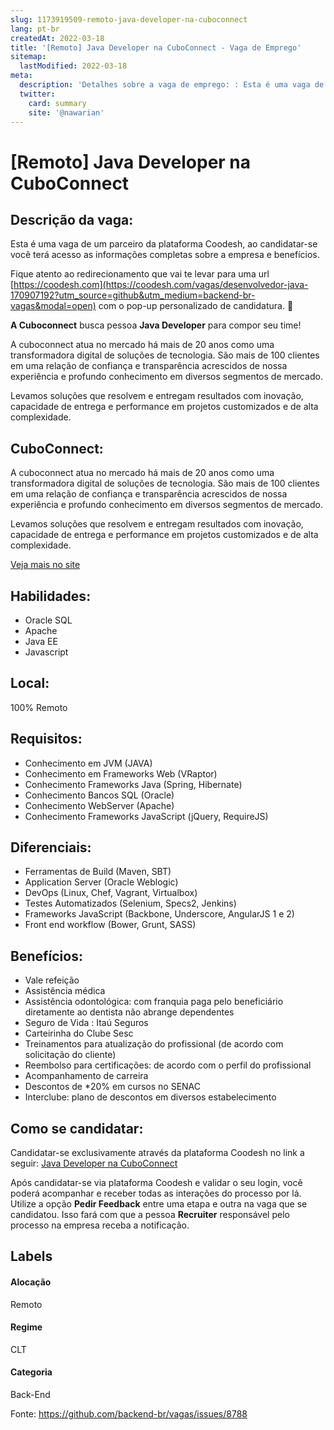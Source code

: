```yaml
---
slug: 1173919509-remoto-java-developer-na-cuboconnect
lang: pt-br
createdAt: 2022-03-18
title: '[Remoto] Java Developer na CuboConnect - Vaga de Emprego'
sitemap:
  lastModified: 2022-03-18
meta:
  description: 'Detalhes sobre a vaga de emprego: : Esta é uma vaga de um parceiro da plataforma Coodesh, ao candidatar-se você terá acesso as informações completas sobre a empresa e benefícios.  Fique atento ao redirecionamento que vai te levar para uma url [https://coodesh.com](https://coodesh.com/vagas/desenvolvedor-java-170907192?utm_source=github&utm_medium=backend-br-vagas&modal=open) com o pop-up personalizado de candidatura. 👋 <p><strong>A Cuboconnect</strong> busca pessoa <strong>Java Developer</strong> para compor seu time!</p> <p>A cuboconnect atua no mercado há mais de 20 anos como uma transformadora digital de soluções de tecnologia. São mais de 100 clientes em uma relação de confiança e transparência acrescidos de nossa experiência e profundo conhecimento em diversos segmentos de mercado.</p> <p>Levamos soluções que resolvem e entregam resultados com inovação, capacidade de entrega e performance em projetos customizados e de alta complexidade.</p> <p></p>'
  twitter:
    card: summary
    site: '@nawarian'
---
```


# [Remoto] Java Developer na CuboConnect

## Descrição da vaga: 
Esta é uma vaga de um parceiro da plataforma Coodesh, ao candidatar-se você terá acesso as informações completas sobre a empresa e benefícios.


Fique atento ao redirecionamento que vai te levar para uma url [https://coodesh.com](https://coodesh.com/vagas/desenvolvedor-java-170907192?utm_source=github&utm_medium=backend-br-vagas&modal=open) com o pop-up personalizado de candidatura. 👋
<p><strong>A Cuboconnect</strong> busca pessoa <strong>Java Developer</strong> para compor seu time!</p>
<p>A cuboconnect atua no mercado há mais de 20 anos como uma transformadora digital de soluções de tecnologia. São mais de 100 clientes em uma relação de confiança e transparência acrescidos de nossa experiência e profundo conhecimento em diversos segmentos de mercado.</p>
<p>Levamos soluções que resolvem e entregam resultados com inovação, capacidade de entrega e performance em projetos customizados e de alta complexidade.</p>
<p></p>

## CuboConnect: 
 <p>A cuboconnect atua no mercado há mais de 20 anos como uma transformadora digital de soluções de tecnologia. São mais de 100 clientes em uma relação de confiança e transparência acrescidos de nossa experiência e profundo conhecimento em diversos segmentos de mercado.</p>
<p>Levamos soluções que resolvem e entregam resultados com inovação, capacidade de entrega e performance em projetos customizados e de alta complexidade.</p><a href='https://coodesh.com/empresas/cuboconnect'>Veja mais no site</a>

 ## Habilidades: 
 - Oracle SQL 
- Apache 
- Java EE 
- Javascript
## Local: 
 100% Remoto
## Requisitos: 
 - Conhecimento em JVM (JAVA) 
- Conhecimento em Frameworks Web (VRaptor) 
- Conhecimento Frameworks Java (Spring, Hibernate) 
- Conhecimento Bancos SQL (Oracle) 
- Conhecimento WebServer (Apache) 
- Conhecimento Frameworks JavaScript (jQuery, RequireJS)
## Diferenciais: 
 - Ferramentas de Build (Maven, SBT) 
- Application Server (Oracle Weblogic) 
- DevOps (Linux, Chef, Vagrant, Virtualbox) 
- Testes Automatizados (Selenium, Specs2, Jenkins) 
- Frameworks JavaScript (Backbone, Underscore, AngularJS 1 e 2) 
- Front end workflow (Bower, Grunt, SASS)
## Benefícios: 
 - Vale refeição 
- Assistência médica 
- Assistência odontológica: com franquia paga pelo beneficiário diretamente ao dentista não abrange dependentes 
- Seguro de Vida : Itaú Seguros 
- Carteirinha do Clube Sesc 
- Treinamentos para atualização do profissional (de acordo com solicitação do cliente) 
- Reembolso para certificações: de acordo com o perfil do profissional 
- Acompanhamento de carreira 
- Descontos de *20% em cursos no SENAC 
- Interclube: plano de descontos em diversos estabelecimento
## Como se candidatar:
Candidatar-se exclusivamente através da plataforma Coodesh no link a seguir: [Java Developer na CuboConnect](https://coodesh.com/vagas/desenvolvedor-java-170907192?utm_source=github&utm_medium=backend-br-vagas&modal=open)


Após candidatar-se via plataforma Coodesh e validar o seu login, você poderá acompanhar e receber todas as interações do processo por lá. Utilize a opção **Pedir Feedback** entre uma etapa e outra na vaga que se candidatou. Isso fará com que a pessoa **Recruiter** responsável pelo processo na empresa receba a notificação.
## Labels
#### Alocação
Remoto
#### Regime
CLT
#### Categoria
Back-End

Fonte: https://github.com/backend-br/vagas/issues/8788